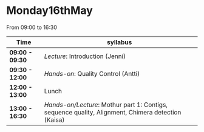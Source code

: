 # Monday16thMay

From 09:00 to 16:30

Time | syllabus
-----| --------
**09:00 - 09:30** | *Lecture*: Introduction (Jenni)
**09:30 - 12:00** | *Hands-on*: Quality Control (Antti)
**12:00 - 13:00** | Lunch
**13:00 - 16:30** | *Hands-on/Lecture*: Mothur part 1: Contigs, sequence quality, Alignment, Chimera detection (Kaisa)

